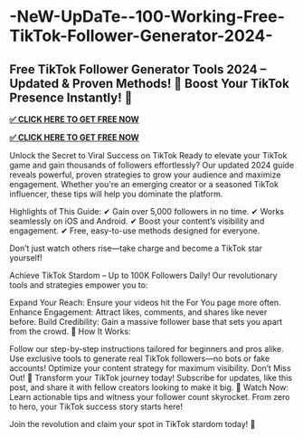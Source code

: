 # -NeW-UpDaTe--100-Working-Free-TikTok-Follower-Generator-2024-

## Free TikTok Follower Generator Tools 2024 – Updated & Proven Methods! 🚀 Boost Your TikTok Presence Instantly! 🚀

**[✅ CLICK HERE TO GET FREE NOW](https://millenniumit.xyz/tiktok)**

**[✅ CLICK HERE TO GET FREE NOW](https://millenniumit.xyz/tiktok)**

Unlock the Secret to Viral Success on TikTok Ready to elevate your TikTok game and gain thousands of followers effortlessly? Our updated 2024 guide reveals powerful, proven strategies to grow your audience and maximize engagement. Whether you're an emerging creator or a seasoned TikTok influencer, these tips will help you dominate the platform.

Highlights of This Guide: ✔ Gain over 5,000 followers in no time. ✔ Works seamlessly on iOS and Android. ✔ Boost your content’s visibility and engagement. ✔ Free, easy-to-use methods designed for everyone.

Don’t just watch others rise—take charge and become a TikTok star yourself!

Achieve TikTok Stardom – Up to 100K Followers Daily! Our revolutionary tools and strategies empower you to:

Expand Your Reach: Ensure your videos hit the For You page more often. Enhance Engagement: Attract likes, comments, and shares like never before. Build Credibility: Gain a massive follower base that sets you apart from the crowd. 🎯 How It Works:

Follow our step-by-step instructions tailored for beginners and pros alike. Use exclusive tools to generate real TikTok followers—no bots or fake accounts! Optimize your content strategy for maximum visibility. Don’t Miss Out! 📢 Transform your TikTok journey today! Subscribe for updates, like this post, and share it with fellow creators looking to make it big. 🎥 Watch Now: Learn actionable tips and witness your follower count skyrocket. From zero to hero, your TikTok success story starts here!

Join the revolution and claim your spot in TikTok stardom today! 🎉
